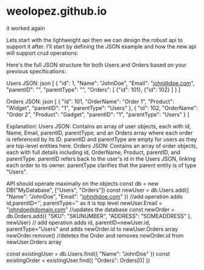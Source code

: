 # weolopez.github.io
it worked again

Lets start with the lightweight api then we can design the robust api to support it after.    I'll start by defining the JSON example and how the new api will support crud operations:


Here's the full JSON structure for both Users and Orders based on your previous specifications:

Users JSON:
json
[
  {
    "id": 1,
    "Name": "JohnDoe",
    "Email": "john@doe.com",
    "parentID": "",
    "parentType": "",
    "Orders": [
      {"id": 101},
      {"id": 102}
    ]
  }
]

Orders JSON:
json
[
  {
    "id": 101,
    "OrderName": "Order 1",
    "Product": "Widget",
    "parentID": "1",
    "parentType": "Users"
  },
  {
    "id": 102,
    "OrderName": "Order 2",
    "Product": "Gadget",
    "parentID": "1",
    "parentType": "Users"
  }
]

Explanation:
Users JSON:
Contains an array of user objects, each with id, Name, Email, parentID, parentType, and an Orders array where each order is referenced by its ID.
parentID and parentType are empty for users as they are top-level entities here.
Orders JSON:
Contains an array of order objects, each with full details including id, OrderName, Product, parentID, and parentType.
parentID refers back to the user's id in the Users JSON, linking each order to its owner.
parentType clarifies that the parent entity is of type "Users".

API should operate maximally on the objects
const db = new DB("MyDatabase", ["Users", "Orders"])
const newUser = db.Users.add({
    "Name": "JohnDoe",
    "Email": "john@doe.com"
    }) //add operation adds id,parentID='', parentType='' as it is top level
newUser.Email = "johndoe@domain.com" //updates the database
const newOrder = db.Orders.add({
    "SKU": "SKUNUMBER",
    "ADDRESS": "SOMEADDRESS"
}, newUser) // add operation adds id, parentID=newUser.id, parentType="Users" and adds newOrder.id to newUser.Orders array
newOrder.remove() //deletes the Order and removes newOrder.id from newUser.Orders array

const existingUser = db.Users.find({
    "Name": "JohnDoe"
})
const existingOrder = existingUser.find({
    "Orders": Orders[0]
    })

